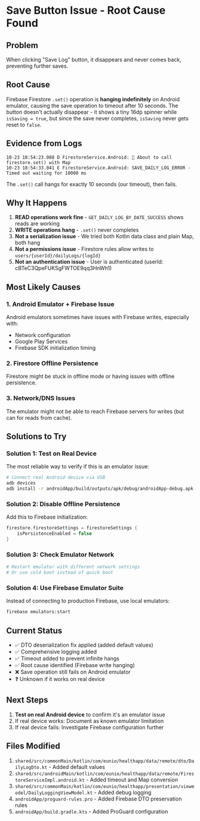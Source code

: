 # Save Button Issue - Root Cause Found

## Problem
When clicking "Save Log" button, it disappears and never comes back, preventing further saves.

## Root Cause
Firebase Firestore `.set()` operation is **hanging indefinitely** on Android emulator, causing the save operation to timeout after 10 seconds. The button doesn't actually disappear - it shows a tiny 16dp spinner while `isSaving = true`, but since the save never completes, `isSaving` never gets reset to `false`.

## Evidence from Logs
```
10-23 18:54:23.008 D FirestoreService.Android: 🔵 About to call firestore.set() with Map
10-23 18:54:33.041 E FirestoreService.Android: SAVE_DAILY_LOG_ERROR - Timed out waiting for 10000 ms
```

The `.set()` call hangs for exactly 10 seconds (our timeout), then fails.

## Why It Happens
1. **READ operations work fine** - `GET_DAILY_LOG_BY_DATE_SUCCESS` shows reads are working
2. **WRITE operations hang** - `.set()` never completes
3. **Not a serialization issue** - We tried both Kotlin data class and plain Map, both hang
4. **Not a permissions issue** - Firestore rules allow writes to `users/{userId}/dailyLogs/{logId}`
5. **Not an authentication issue** - User is authenticated (userId: cBTeC3QpeFUKSgFWTOE9qq3HnWh1)

## Most Likely Causes

### 1. Android Emulator + Firebase Issue
Android emulators sometimes have issues with Firebase writes, especially with:
- Network configuration
- Google Play Services
- Firebase SDK initialization timing

### 2. Firestore Offline Persistence
Firestore might be stuck in offline mode or having issues with offline persistence.

### 3. Network/DNS Issues
The emulator might not be able to reach Firebase servers for writes (but can for reads from cache).

## Solutions to Try

### Solution 1: Test on Real Device
The most reliable way to verify if this is an emulator issue:
```bash
# Connect real Android device via USB
adb devices
adb install -r androidApp/build/outputs/apk/debug/androidApp-debug.apk
```

### Solution 2: Disable Offline Persistence
Add this to Firebase initialization:
```kotlin
firestore.firestoreSettings = firestoreSettings {
    isPersistenceEnabled = false
}
```

### Solution 3: Check Emulator Network
```bash
# Restart emulator with different network settings
# Or use cold boot instead of quick boot
```

### Solution 4: Use Firebase Emulator Suite
Instead of connecting to production Firebase, use local emulators:
```bash
firebase emulators:start
```

## Current Status
- ✅ DTO deserialization fix applied (added default values)
- ✅ Comprehensive logging added
- ✅ Timeout added to prevent infinite hangs
- ✅ Root cause identified (Firebase write hanging)
- ❌ Save operation still fails on Android emulator
- ❓ Unknown if it works on real device

## Next Steps
1. **Test on real Android device** to confirm it's an emulator issue
2. If real device works: Document as known emulator limitation
3. If real device fails: Investigate Firebase configuration further

## Files Modified
1. `shared/src/commonMain/kotlin/com/eunio/healthapp/data/remote/dto/DailyLogDto.kt` - Added default values
2. `shared/src/androidMain/kotlin/com/eunio/healthapp/data/remote/FirestoreServiceImpl.android.kt` - Added timeout and Map conversion
3. `shared/src/commonMain/kotlin/com/eunio/healthapp/presentation/viewmodel/DailyLoggingViewModel.kt` - Added debug logging
4. `androidApp/proguard-rules.pro` - Added Firebase DTO preservation rules
5. `androidApp/build.gradle.kts` - Added ProGuard configuration
